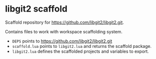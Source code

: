 # libgit2 scaffold

Scaffold repository for https://github.com/libgit2/libgit2.git.

Contains files to work with workspace scaffolding system.

- `DEPS` points to https://github.com/libgit2/libgit2.git
- `scaffold.lua` points to `libgit2.lua` and returns the scaffold package.
- `libgit2.lua` defines the scaffolded projects and variables to export.
